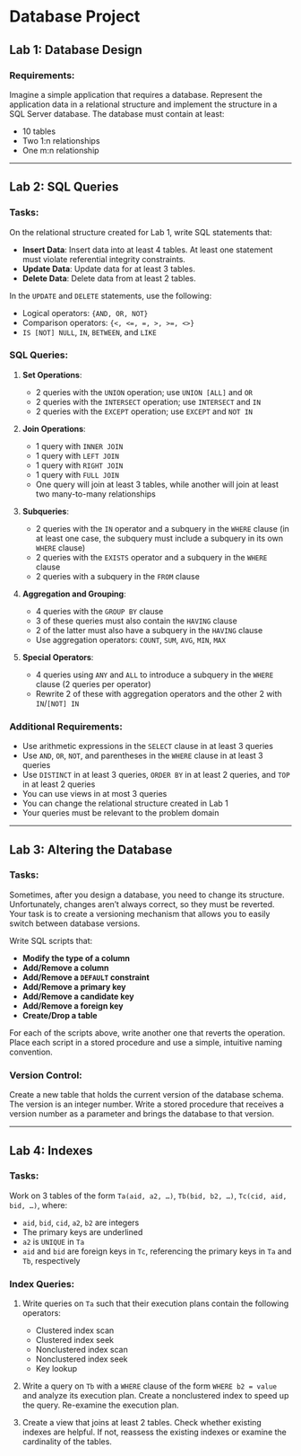 # Database Project

## Lab 1: Database Design

### Requirements:
Imagine a simple application that requires a database.
Represent the application data in a relational structure and implement the structure in a SQL Server database.
The database must contain at least:
- 10 tables
- Two 1:n relationships
- One m:n relationship

---

## Lab 2: SQL Queries


### Tasks:
On the relational structure created for Lab 1, write SQL statements that:

- **Insert Data**: Insert data into at least 4 tables.
   At least one statement must violate referential integrity constraints.
- **Update Data**: Update data for at least 3 tables.
- **Delete Data**: Delete data from at least 2 tables.

In the `UPDATE` and `DELETE` statements, use the following:
- Logical operators: `{AND, OR, NOT}`
- Comparison operators: `{<, <=, =, >, >=, <>}`
- `IS [NOT] NULL`, `IN`, `BETWEEN`, and `LIKE`

### SQL Queries:
1. **Set Operations**:  
   - 2 queries with the `UNION` operation; use `UNION [ALL]` and `OR`
   - 2 queries with the `INTERSECT` operation; use `INTERSECT` and `IN`
   - 2 queries with the `EXCEPT` operation; use `EXCEPT` and `NOT IN`
   
2. **Join Operations**:  
   - 1 query with `INNER JOIN`
   - 1 query with `LEFT JOIN`
   - 1 query with `RIGHT JOIN`
   - 1 query with `FULL JOIN`
   - One query will join at least 3 tables, while another will join at least two many-to-many relationships

3. **Subqueries**:  
   - 2 queries with the `IN` operator and a subquery in the `WHERE` clause
      (in at least one case, the subquery must include a subquery in its own `WHERE` clause)
   - 2 queries with the `EXISTS` operator and a subquery in the `WHERE` clause
   - 2 queries with a subquery in the `FROM` clause

4. **Aggregation and Grouping**:  
   - 4 queries with the `GROUP BY` clause
   - 3 of these queries must also contain the `HAVING` clause
   - 2 of the latter must also have a subquery in the `HAVING` clause
   - Use aggregation operators: `COUNT`, `SUM`, `AVG`, `MIN`, `MAX`

5. **Special Operators**:  
   - 4 queries using `ANY` and `ALL` to introduce a subquery in the `WHERE` clause
      (2 queries per operator)
   - Rewrite 2 of these with aggregation operators and the other 2 with `IN`/`[NOT] IN`

### Additional Requirements:
- Use arithmetic expressions in the `SELECT` clause in at least 3 queries
- Use `AND`, `OR`, `NOT`, and parentheses in the `WHERE` clause in at least 3 queries
- Use `DISTINCT` in at least 3 queries, `ORDER BY` in at least 2 queries, and `TOP` in at least 2 queries
- You can use views in at most 3 queries
- You can change the relational structure created in Lab 1
- Your queries must be relevant to the problem domain

---

## Lab 3: Altering the Database


### Tasks:
Sometimes, after you design a database, you need to change its structure.
Unfortunately, changes aren’t always correct, so they must be reverted.
Your task is to create a versioning mechanism that allows you to easily switch between database versions.

Write SQL scripts that:
- **Modify the type of a column**
- **Add/Remove a column**
- **Add/Remove a `DEFAULT` constraint**
- **Add/Remove a primary key**
- **Add/Remove a candidate key**
- **Add/Remove a foreign key**
- **Create/Drop a table**

For each of the scripts above, write another one that reverts the operation.
Place each script in a stored procedure and use a simple, intuitive naming convention.

### Version Control:
Create a new table that holds the current version of the database schema.
The version is an integer number. Write a stored procedure that receives a version number as a parameter and brings the database to that version.

---

## Lab 4: Indexes


### Tasks:
Work on 3 tables of the form `Ta(aid, a2, …)`, `Tb(bid, b2, …)`, `Tc(cid, aid, bid, …)`, where:
- `aid`, `bid`, `cid`, `a2`, `b2` are integers
- The primary keys are underlined
- `a2` is `UNIQUE` in `Ta`
- `aid` and `bid` are foreign keys in `Tc`, referencing the primary keys in `Ta` and `Tb`, respectively

### Index Queries:
1. Write queries on `Ta` such that their execution plans contain the following operators:
   - Clustered index scan
   - Clustered index seek
   - Nonclustered index scan
   - Nonclustered index seek
   - Key lookup

2. Write a query on `Tb` with a `WHERE` clause of the form `WHERE b2 = value` and analyze its execution plan.
Create a nonclustered index to speed up the query. Re-examine the execution plan.

3. Create a view that joins at least 2 tables. Check whether existing indexes are helpful.
If not, reassess the existing indexes or examine the cardinality of the tables.
